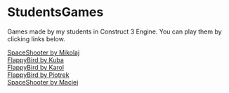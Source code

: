 # StudentsGames
Games made by my students in Construct 3 Engine. You can play them by clicking links below.

[SpaceShooter by Mikolaj](https://jakubkivi.github.io/StudentsGames/Mikolaj/SpaceShooter/)<br>
[FlappyBird by Kuba](https://jakubkivi.github.io/StudentsGames/kuba/flappybird/)<br>
[FlappyBird by Karol](https://jakubkivi.github.io/StudentsGames/Karol/FlappyBird/)<br>
[FlappyBird by Piotrek](https://jakubkivi.github.io/StudentsGames/Piotrek/FlappyBird/)<br>
[SpaceShooter by Maciej](https://jakubkivi.github.io/StudentsGames/Maciej/SpaceShooter/)
